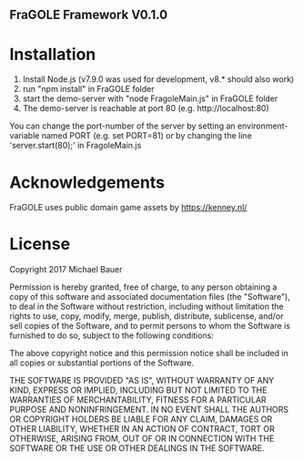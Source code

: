 ## FraGOLE Framework V0.1.0

# Installation

1. Install Node.js (v7.9.0 was used for development, v8.* should also work)
2. run "npm install" in FraGOLE folder
3. start the demo-server with "node FragoleMain.js" in FraGOLE folder
4. The demo-server is reachable at port 80 (e.g. http://localhost:80)

You can change the port-number of the server by setting an environment-variable
named PORT (e.g. set PORT=81) or by changing the line 'server.start(80);' in
FragoleMain.js

# Acknowledgements

FraGOLE uses public domain game assets by https://kenney.nl/

# License

Copyright 2017 Michael Bauer

Permission is hereby granted, free of charge, to any person obtaining a copy of this software and associated documentation files (the "Software"), to deal in the Software without restriction, including without limitation the rights to use, copy, modify, merge, publish, distribute, sublicense, and/or sell copies of the Software, and to permit persons to whom the Software is furnished to do so, subject to the following conditions:

The above copyright notice and this permission notice shall be included in all copies or substantial portions of the Software.

THE SOFTWARE IS PROVIDED "AS IS", WITHOUT WARRANTY OF ANY KIND, EXPRESS OR IMPLIED, INCLUDING BUT NOT LIMITED TO THE WARRANTIES OF MERCHANTABILITY, FITNESS FOR A PARTICULAR PURPOSE AND NONINFRINGEMENT. IN NO EVENT SHALL THE AUTHORS OR COPYRIGHT HOLDERS BE LIABLE FOR ANY CLAIM, DAMAGES OR OTHER LIABILITY, WHETHER IN AN ACTION OF CONTRACT, TORT OR OTHERWISE, ARISING FROM, OUT OF OR IN CONNECTION WITH THE SOFTWARE OR THE USE OR OTHER DEALINGS IN THE SOFTWARE.

